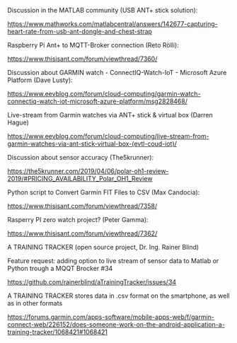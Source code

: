 
Discussion in the MATLAB community (USB ANT+  stick solution):

https://www.mathworks.com/matlabcentral/answers/142677-capturing-heart-rate-from-usb-ant-dongle-and-chest-strap

Raspberry Pi Ant+ to MQTT-Broker connection (Reto Rölli):

https://www.thisisant.com/forum/viewthread/7360/

Discussion about GARMIN watch - ConnectIQ-Watch-IoT - Microsoft Azure Platform (Dave Lusty):

https://www.eevblog.com/forum/cloud-computing/garmin-watch-connectiq-watch-iot-microsoft-azure-platform/msg2828468/

Live-stream from Garmin watches via ANT+ stick & virtual box (Darren Hague)

https://www.eevblog.com/forum/cloud-computing/live-stream-from-garmin-watches-via-ant-stick-virtual-box-(evtl-coud-iot)/

Discussion about sensor accuracy (The5krunner):

https://the5krunner.com/2019/04/06/polar-oh1-review-2019/#PRICING_AVAILABILITY_Polar_OH1_Review

Python script to Convert Garmin FIT Files to CSV (Max Candocia):

https://www.thisisant.com/forum/viewthread/7358/

Rasperry PI zero watch project? (Peter Gamma):

https://www.thisisant.com/forum/viewthread/7362/

A TRAINING TRACKER (open source project, Dr. Ing. Rainer Blind)

Feature request: adding option to live stream of sensor data to Matlab or Python trough a MQQT Brocker #34

https://github.com/rainerblind/aTrainingTracker/issues/34

A TRAINING TRACKER stores data in .csv format on the smartphone, as well as in other formats 

https://forums.garmin.com/apps-software/mobile-apps-web/f/garmin-connect-web/226152/does-someone-work-on-the-android-application-a-training-tracker/1068421#1068421





